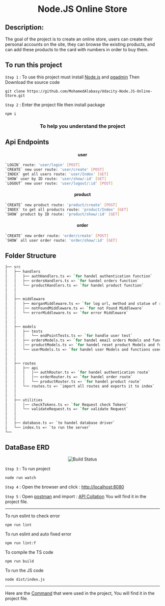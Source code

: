<h1 align="center">Node.JS Online Store</h1>

## Description:

The goal of the project is to create an online store, users can create their personal accounts on the site, they can browse the existing products, and can add these products to the card with numbers in order to buy them.

## To run this project

`Step 1` : To use this project must install [Node.js](https://nodejs.org/en/) and [pgadmin](https://www.pgadmin.org/download/) Then Download the source code

```
git clone https://github.com/MohamedAlabasy/Udacity-Node.JS-Online-Store.git
```

`Step 2` : Enter the project file then install package

```
npm i
```

<h3 align="center">To help you understand the project</h3>

## Api Endpoints

<h4 align="center">user</h4>

```bash
`LOGIN` route: 'user/login' [POST]
`CREATE` new user route: 'user/create' [POST]
`INDEX` get all users route: 'user/Index' [GET]
`SHOW` user by ID route: 'user/show/:id' [GET]
`LOGOUT` new user route: 'user/logout/:id' [POST]
```

<h4 align="center">product</h4>

```bash
`CREATE` new product route: 'product/create' [POST]
`INDEX` to get all products route: 'product/Index' [GET]
`SHOW` product by ID route: 'product/show/:id' [GET]
```

<h4 align="center">order</h4>

```bash
`CREATE` new order route: 'order/create' [POST]
`SHOW` all user order route: 'order/show/:id' [GET]
```

## Folder Structure

```bash
├── src
│   ├── handlers
│   │   ├── authHandlers.ts => `for handel authentication function`
│   │   ├── ordersHandlers.ts => `for handel orders function`
│   │   └── productHandlers.ts => `for handel product function`
│   │
│   │
│   ├── middleware
│   │   ├── morganMiddleware.ts => `for log url, method and statue of requests`
│   │   │── notFoundMiddleware.ts => `for not Found Middleware`
│   │   └── errorMiddleware.ts => `for error Middleware`
│   │
│   │
│   ├── models
│   │   ├── tests
│   │   │   └── endPointTests.ts => `for handle user test`
│   │   ├── ordersModels.ts => `for handel email orders Models and functions used in handler`
│   │   │── productModels.ts => `for handel reset product Models and functions used in handler`
│   │   └── userModels.ts => `for handel user Models and functions used in handler`
│   │
│   │
│   ├── routes
│   │   ├── api
│   │   │   │── authRouter.ts => `for handel authentication route`
│   │   │   │── orderRouter.ts => `for handel order route`
│   │   │   └── productRouter.ts => `for handel product route`
│   │   └── routes.ts => `import all routes and exports it to index`
│   │
│   │
│   ├── utilities
│   │   │── checkTokens.ts => `for Request check Tokens`
│   │   └── validateRequest.ts => `for validate Request`
│   │
│   │
│   ├── database.ts => `to handel database driver`
│   └── index.ts => `to run the server`
└──
```

## DataBase ERD

<p align="center">
   <img src="https://user-images.githubusercontent.com/93389016/179023965-33ba66fa-e4ff-4b53-8025-380c0dec9114.jpg" alt="Build Status">

`Step 3` : To run project

```
node run watch
```

`Step 4` : Open the browser and click : [http://localhost:8080](http://localhost:8080)

`Step 5` : Open [postman](https://www.postman.com/downloads/) and import : [API Collation](https://github.com/MohamedAlabasy/Udacity-Node.JS-Online-Store/blob/main/api_collection.json) You will find it in the project file.

<hr>
To run eslint to check error

```
npm run lint
```

To run eslint and auto fixed error

```
npm run lint:f
```

To compile the TS code

```
npm run build
```

To run the JS code

```
node dist/index.js
```

<hr>

Here are the [Command](https://github.com/MohamedAlabasy/Udacity-Node.JS-Online-Store/blob/main/command.txt) that were used in the project, You will find it in the project file.
